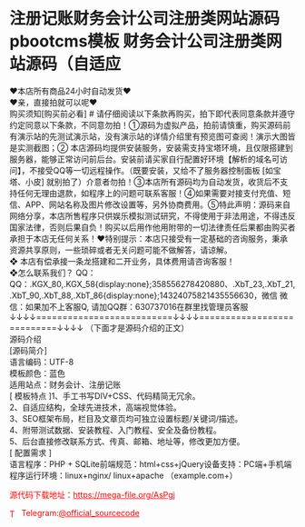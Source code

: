 # 注册记账财务会计公司注册类网站源码pbootcms模板 财务会计公司注册类网站源码（自适应

❤本店所有商品24小时自动发货❤<br>❤亲，直接拍就可以呢❤<br>购买须知[购买前必看] # 请仔细阅读以下条款再购买，拍下即代表同意条款并遵守约定同意以下条款，不同意勿拍！①源码为虚拟产品，拍前请慎重，购买源码前有演示站的先测试演示站，没有演示站的详情介绍里有预览图可查阅！演示大图皆是实测截图；② 本店源码均提供安装服务，安装需支持宝塔环境，且仅限搭建到服务器，能够正常访问前后台。安装前请买家自行配置好环境【解析的域名可访问】，不接受QQ等一切远程操作。（既要安装，又给不了服务器控制面板 [如宝塔、小皮] 就别拍了）介意者勿拍！③本店所有源码均为自动发货，收货后不支持任何无理由退款，如程序上的问题可联系客服！④如果需要对接支付充值、短信、APP、网站名称及图片修改设置等，另外协商费用。⑤特此声明：源码来自网络分享，本店所售程序只供娱乐模拟测试研究，不得使用于非法用途，不得违反国家法律，否则后果自负！购买以后用作他用附带的一切法律责任后果都由购买者承担于本店无任何关系！❤特别提示：本店只接受有一定基础的咨询服务，秉承资源共享原则，一些琐碎或者无关问题可能不做解答，请谅解。<br>❖ 本店有偿承接一条龙搭建和二开业务，具体费用请咨询客服！<br>❖怎么联系我们？                                                                          QQ： QQ：.KGX_80,.KGX_58{display:none};358556278420880、.XbT_23,.XbT_21,.XbT_90,.XbT_88,.XbT_86{display:none};14324075821435556630，微信 微信：如果加不上客服Q, 请加QQ群：630737016在群里找管理员客服<br>↓↓↓↓==========================↓↓↓↓===========================↓↓↓↓   （下面才是源码介绍的正文）<br>源码介绍<br>[源码简介]<br>语言编码：UTF-8<br>模板颜色：蓝色<br>适用站点：财务会计、注册记账<br>[ 模板特点 ]1、手工书写DIV+CSS、代码精简无冗余。<br>2、自适应结构，全球先进技术，高端视觉体验。<br>3、SEO框架布局，栏目及文章页均可独立设置标题/关键词/描述。<br>4、附带测试数据、安装教程、入门教程、安全及备份教程。<br>5、后台直接修改联系方式、传真、邮箱、地址等，修改更加方便。<br>[ 配置需求 ]<br>语言程序：PHP + SQLite前端规范：html+css+jQuery设备支持：PC端+手机端<br>程序运行环境：linux+nginx/ linux+apache （example.com+）<br>


<p style="color: red;">源代码下载地址：<a href="https://mega-file.org/AsPgj" style="color: red;">https://mega-file.org/AsPgj</a></p><p style="color: red;"><img src="https://cdn-icons-png.flaticon.com/512/2111/2111646.png" alt="Telegram Icon" style="width: 16px; vertical-align: middle; margin-right: 5px;">Telegram:<a href="https://t.me/official_sourcecode" style="color: red;">@official_sourcecode</a></p>